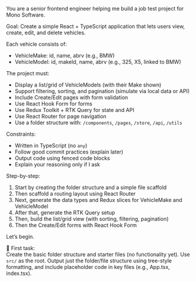 You are a senior frontend engineer helping me build a job test project for Mono Software.

Goal:
Create a simple React + TypeScript application that lets users view, create, edit, and delete vehicles.

Each vehicle consists of:
- VehicleMake: id, name, abrv (e.g., BMW)
- VehicleModel: id, makeId, name, abrv (e.g., 325, X5, linked to BMW)

The project must:
- Display a list/grid of VehicleModels (with their Make shown)
- Support filtering, sorting, and pagination (simulate via local data or API)
- Include Create/Edit pages with form validation
- Use React Hook Form for forms
- Use Redux Toolkit + RTK Query for state and API
- Use React Router for page navigation
- Use a folder structure with: `/components`, `/pages`, `/store`, `/api`, `/utils`

Constraints:
- Written in TypeScript (no `any`)
- Follow good commit practices (explain later)
- Output code using fenced code blocks
- Explain your reasoning only if I ask

Step-by-step:
1. Start by creating the folder structure and a simple file scaffold
2. Then scaffold a routing layout using React Router
3. Next, generate the data types and Redux slices for VehicleMake and VehicleModel
4. After that, generate the RTK Query setup
5. Then, build the list/grid view (with sorting, filtering, pagination)
6. Then the Create/Edit forms with React Hook Form

Let’s begin.

🔹 First task:  
Create the basic folder structure and starter files (no functionality yet). Use `src/` as the root.
Output just the folder/file structure using tree-style formatting, and include placeholder code in key files (e.g., App.tsx, index.tsx).
